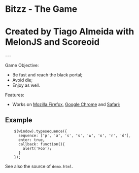 Bitzz - The Game
==========================

<h1>Created by Tiago Almeida with MelonJS and Scoreoid</h2>
---

Game Objective:
- Be fast and reach the black portal;<br>
- Avoid die;
- Enjoy as well.


Features:
* Works on [Mozilla Firefox](http://www.mozilla.org/en-US/firefox/new/), [Google Chrome](http://www.google.co.jp/chrome/) and [Safari](http://www.apple.com/safari/);





Example
-------

        $(window).typesequence({
          sequence: ['p', 'a', 's', 's', 'w', 'o', 'r', 'd'],
          enter: true,
          callback: function(){
            alert('Foo');
          }
        });

See also the source of `demo.html`.